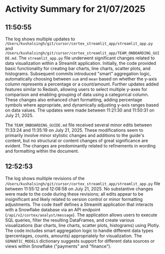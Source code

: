 # Activity Summary for 21/07/2025

## 11:50:55
The log shows multiple updates to `/Users/kushalsingh/git/cursor/cortex_streamlit_app/streamlit_app.py` and `/Users/kushalsingh/git/cursor/cortex_streamlit_app/TEAM_ONBOARDING_GUIDE.md`.  The `streamlit_app.py` file underwent significant changes related to data visualization within a Streamlit application.  Initially, the code provided basic functionality for creating bar charts, line charts, scatter plots, and histograms.  Subsequent commits introduced "smart" aggregation logic, automatically choosing between `sum` and `mean` based on whether the y-axis column represents a percentage or a count/amount. Further updates added features similar to Redash, allowing users to select multiple y-axes for comparison and enabling grouping of data using a categorical column.  These changes also enhanced chart formatting, adding percentage symbols where appropriate, and dynamically adjusting y-axis ranges based on data values.  The updates were made between 11:21:30 and 11:50:31 on July 21, 2025.

The `TEAM_ONBOARDING_GUIDE.md` file received several minor edits between 11:33:24 and 11:35:19 on July 21, 2025. These modifications seem to primarily involve minor stylistic changes and additions to the guide's content, but no structural or content changes of great significance are evident. The changes are predominantly related to refinements in wording and formatting within the document.


## 12:52:53
The log shows multiple revisions of the `/Users/kushalsingh/git/cursor/cortex_streamlit_app/streamlit_app.py` file between 11:55:12 and 12:08:58 on July 21, 2025.  No substantive changes were made to the code during these revisions; all edits appear to be insignificant and likely related to version control or minor formatting adjustments.  The code itself defines a Streamlit application that interacts with a Snowflake database via an API endpoint (`/api/v2/cortex/analyst/message`).  The application allows users to execute SQL queries, filter the resulting DataFrames, and create various visualizations (bar charts, line charts, scatter plots, histograms) using Plotly.  The code includes smart aggregation logic to handle different data types (percentages, counts, amounts) appropriately for visualization.  The `SEMANTIC_MODELS` dictionary suggests support for different data sources or views within Snowflake ("payments" and "finance").
